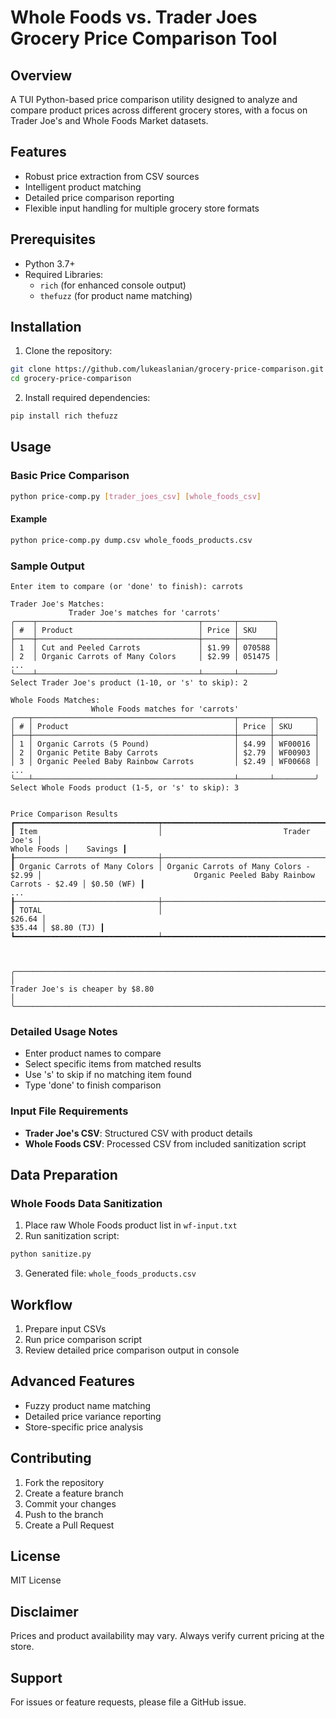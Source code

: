 # Whole Foods vs. Trader Joes Grocery Price Comparison Tool

## Overview
A TUI Python-based price comparison utility designed to analyze and compare product prices across different grocery stores, with a focus on Trader Joe's and Whole Foods Market datasets.

## Features
- Robust price extraction from CSV sources
- Intelligent product matching
- Detailed price comparison reporting
- Flexible input handling for multiple grocery store formats

## Prerequisites
- Python 3.7+
- Required Libraries:
  - `rich` (for enhanced console output)
  - `thefuzz` (for product name matching)

## Installation

1. Clone the repository:
```bash
git clone https://github.com/lukeaslanian/grocery-price-comparison.git
cd grocery-price-comparison
```

2. Install required dependencies:
```bash
pip install rich thefuzz
```

## Usage

### Basic Price Comparison
```bash
python price-comp.py [trader_joes_csv] [whole_foods_csv]
```

#### Example
```bash
python price-comp.py dump.csv whole_foods_products.csv
```

### Sample Output
```
Enter item to compare (or 'done' to finish): carrots

Trader Joe's Matches:
             Trader Joe's matches for 'carrots'             
╭────┬────────────────────────────────────┬───────┬────────╮
│ #  │ Product                            │ Price │ SKU    │
├────┼────────────────────────────────────┼───────┼────────┤
│ 1  │ Cut and Peeled Carrots             │ $1.99 │ 070588 │
│ 2  │ Organic Carrots of Many Colors     │ $2.99 │ 051475 │
...
╰────┴────────────────────────────────────┴───────┴────────╯
Select Trader Joe's product (1-10, or 's' to skip): 2

Whole Foods Matches:
                  Whole Foods matches for 'carrots'                  
╭───┬─────────────────────────────────────────────┬───────┬─────────╮
│ # │ Product                                     │ Price │ SKU     │
├───┼─────────────────────────────────────────────┼───────┼─────────┤
│ 1 │ Organic Carrots (5 Pound)                   │ $4.99 │ WF00016 │
│ 2 │ Organic Petite Baby Carrots                 │ $2.79 │ WF00903 │
│ 3 │ Organic Peeled Baby Rainbow Carrots         │ $2.49 │ WF00668 │
...
╰───┴─────────────────────────────────────────────┴───────┴─────────╯
Select Whole Foods product (1-5, or 's' to skip): 3

                                                                       Price Comparison Results                                                                        
┏━━━━━━━━━━━━━━━━━━━━━━━━━━━━━━━━┯━━━━━━━━━━━━━━━━━━━━━━━━━━━━━━━━━━━━━━━━┯━━━━━━━━━━━━━━━━━━━━━━━━━━━━━━━━━━━━━━━━━━━━━━━━━━━━━━━━━━━━━━━━━━━━━━━━━━━━━━┯━━━━━━━━━━━━┓
┃ Item                           │                           Trader Joe's │                                                                  Whole Foods │    Savings ┃
┠────────────────────────────────┼────────────────────────────────────────┼──────────────────────────────────────────────────────────────────────────────┼────────────┨
┃ Organic Carrots of Many Colors │ Organic Carrots of Many Colors - $2.99 │                                  Organic Peeled Baby Rainbow Carrots - $2.49 │ $0.50 (WF) ┃
...
┠────────────────────────────────┼────────────────────────────────────────┼──────────────────────────────────────────────────────────────────────────────┼────────────┨
┃ TOTAL                          │                                 $26.64 │                                                                       $35.44 │ $8.80 (TJ) ┃
┗━━━━━━━━━━━━━━━━━━━━━━━━━━━━━━━━┷━━━━━━━━━━━━━━━━━━━━━━━━━━━━━━━━━━━━━━━━┷━━━━━━━━━━━━━━━━━━━━━━━━━━━━━━━━━━━━━━━━━━━━━━━━━━━━━━━━━━━━━━━━━━━━━━━━━━━━━━┷━━━━━━━━━━━━┛
                                                                                                                                                                       
                                                                                                                                                                       
                                                                                                                                                                       
╭─────────────────────────────────────────────────────────────────────────────────────────────────────────────────────────────────────────────────────────────────────╮
│                                                                  Trader Joe's is cheaper by $8.80                                                                   │
╰─────────────────────────────────────────────────────────────────────────────────────────────────────────────────────────────────────────────────────────────────────╯
```

### Detailed Usage Notes
- Enter product names to compare
- Select specific items from matched results
- Use 's' to skip if no matching item found
- Type 'done' to finish comparison

### Input File Requirements
- **Trader Joe's CSV**: Structured CSV with product details
- **Whole Foods CSV**: Processed CSV from included sanitization script

## Data Preparation

### Whole Foods Data Sanitization
1. Place raw Whole Foods product list in `wf-input.txt`
2. Run sanitization script:
```bash
python sanitize.py
```
3. Generated file: `whole_foods_products.csv`

## Workflow
1. Prepare input CSVs
2. Run price comparison script
3. Review detailed price comparison output in console

## Advanced Features
- Fuzzy product name matching
- Detailed price variance reporting
- Store-specific price analysis

## Contributing
1. Fork the repository
2. Create a feature branch
3. Commit your changes
4. Push to the branch
5. Create a Pull Request

## License
MIT License

## Disclaimer
Prices and product availability may vary. Always verify current pricing at the store.

## Support
For issues or feature requests, please file a GitHub issue.
```
